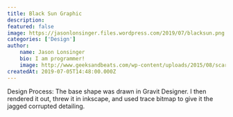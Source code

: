```yaml
---
title: Black Sun Graphic
description: 
featured: false
image: https://jasonlonsinger.files.wordpress.com/2019/07/blacksun.png
categories: ['Design']
author:
    name: Jason Lonsinger
    bio: I am programmer!
    image: http://www.geeksandbeats.com/wp-content/uploads/2015/08/scared-batman.jpeg
createdAt: 2019-07-05T14:48:00.000Z
---
```


<v-img contain src="https://jasonlonsinger.files.wordpress.com/2019/07/blacksun.png"></v-img>

Design Process:
The base shape was drawn in Gravit Designer. I then rendered it out, threw it in inkscape, and used trace bitmap to give it the jagged corrupted detailing.